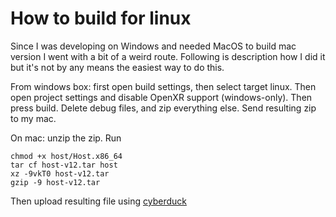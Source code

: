 # How to build for linux

Since I was developing on Windows and needed MacOS to build mac version I went
with a bit of a weird route. Following is description how I did it but it's not
by any means the easiest way to do this.

From windows box: first open build settings, then select target linux. Then open
project settings and disable OpenXR support (windows-only). Then press build.
Delete debug files, and zip everything else. Send resulting zip to my mac.

On mac: unzip the zip. Run

```
chmod +x host/Host.x86_64
tar cf host-v12.tar host
xz -9vkT0 host-v12.tar
gzip -9 host-v12.tar
```

Then upload resulting file using [cyberduck](https://cyberduck.io/)
